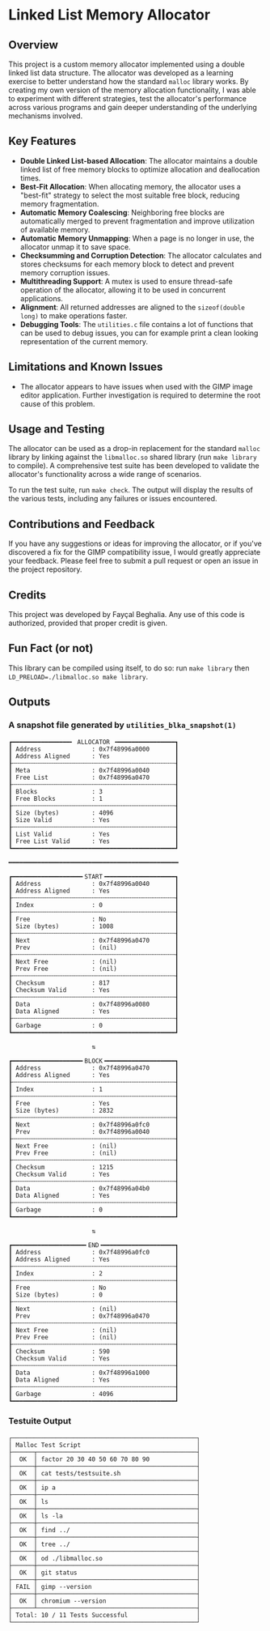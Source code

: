 # Linked List Memory Allocator

## Overview

This project is a custom memory allocator implemented using a double linked list data structure. The allocator was developed as a learning exercise to better understand how the standard `malloc` library works.
By creating my own version of the memory allocation functionality, I was able to experiment with different strategies, test the allocator's performance across various programs and gain deeper understanding of the underlying mechanisms involved.

## Key Features
- **Double Linked List-based Allocation**: The allocator maintains a double linked list of free memory blocks to optimize allocation and deallocation times.
- **Best-Fit Allocation**: When allocating memory, the allocator uses a "best-fit" strategy to select the most suitable free block, reducing memory fragmentation.
- **Automatic Memory Coalescing**: Neighboring free blocks are automatically merged to prevent fragmentation and improve utilization of available memory.
- **Automatic Memory Unmapping**: When a page is no longer in use, the allocator unmap it to save space.
- **Checksumming and Corruption Detection**: The allocator calculates and stores checksums for each memory block to detect and prevent memory corruption issues.
- **Multithreading Support**: A mutex is used to ensure thread-safe operation of the allocator, allowing it to be used in concurrent applications.
- **Alignment**: All returned addresses are aligned to the `sizeof(double long)` to make operations faster.
- **Debugging Tools**: The `utilities.c` file contains a lot of functions that can be used to debug issues, you can for example print a clean looking representation of the current memory.

## Limitations and Known Issues
- The allocator appears to have issues when used with the GIMP image editor application. Further investigation is required to determine the root cause of this problem.

## Usage and Testing
The allocator can be used as a drop-in replacement for the standard `malloc` library by linking against the `libmalloc.so` shared library (run `make library` to compile). A comprehensive test suite has been developed to validate the allocator's functionality across a wide range of scenarios.

To run the test suite, run `make check`. The output will display the results of the various tests, including any failures or issues encountered.

## Contributions and Feedback
If you have any suggestions or ideas for improving the allocator, or if you've discovered a fix for the GIMP compatibility issue, I would greatly appreciate your feedback. Please feel free to submit a pull request or open an issue in the project repository. 

## Credits
This project was developed by Fayçal Beghalia. Any use of this code is authorized, provided that proper credit is given.

## Fun Fact (or not)
This library can be compiled using itself, to do so: run `make library` then `LD_PRELOAD=./libmalloc.so make library`.

## Outputs

### A snapshot file generated by `utilities_blka_snapshot(1)`

```
┏━━━━━━━━━━━━━━━━╸ ALLOCATOR ╺━━━━━━━━━━━━━━━━┓
┃ Address              : 0x7f48996a0000       ┃
┃ Address Aligned      : Yes                  ┃
┠╌╌╌╌╌╌╌╌╌╌╌╌╌╌╌╌╌╌╌╌╌╌╌╌╌╌╌╌╌╌╌╌╌╌╌╌╌╌╌╌╌╌╌╌╌┨
┃ Meta                 : 0x7f48996a0040       ┃
┃ Free List            : 0x7f48996a0470       ┃
┠╌╌╌╌╌╌╌╌╌╌╌╌╌╌╌╌╌╌╌╌╌╌╌╌╌╌╌╌╌╌╌╌╌╌╌╌╌╌╌╌╌╌╌╌╌┨
┃ Blocks               : 3                    ┃
┃ Free Blocks          : 1                    ┃
┠╌╌╌╌╌╌╌╌╌╌╌╌╌╌╌╌╌╌╌╌╌╌╌╌╌╌╌╌╌╌╌╌╌╌╌╌╌╌╌╌╌╌╌╌╌┨
┃ Size (bytes)         : 4096                 ┃
┃ Size Valid           : Yes                  ┃
┠╌╌╌╌╌╌╌╌╌╌╌╌╌╌╌╌╌╌╌╌╌╌╌╌╌╌╌╌╌╌╌╌╌╌╌╌╌╌╌╌╌╌╌╌╌┨
┃ List Valid           : Yes                  ┃
┃ Free List Valid      : Yes                  ┃
┗━━━━━━━━━━━━━━━━━━━━━━━━━━━━━━━━━━━━━━━━━━━━━┛

━━━━━━━━━━━━━━━━━━━━━━━━━━━━━━━━━━━━━━━━━━━━━━━

┏━━━━━━━━━━━━━━━━━━━╸START╺━━━━━━━━━━━━━━━━━━━┓
┃ Address              : 0x7f48996a0040       ┃
┃ Address Aligned      : Yes                  ┃
┠╌╌╌╌╌╌╌╌╌╌╌╌╌╌╌╌╌╌╌╌╌╌╌╌╌╌╌╌╌╌╌╌╌╌╌╌╌╌╌╌╌╌╌╌╌┨
┃ Index                : 0                    ┃
┠╌╌╌╌╌╌╌╌╌╌╌╌╌╌╌╌╌╌╌╌╌╌╌╌╌╌╌╌╌╌╌╌╌╌╌╌╌╌╌╌╌╌╌╌╌┨
┃ Free                 : No                   ┃
┃ Size (bytes)         : 1008                 ┃
┠╌╌╌╌╌╌╌╌╌╌╌╌╌╌╌╌╌╌╌╌╌╌╌╌╌╌╌╌╌╌╌╌╌╌╌╌╌╌╌╌╌╌╌╌╌┨
┃ Next                 : 0x7f48996a0470       ┃
┃ Prev                 : (nil)                ┃
┠╌╌╌╌╌╌╌╌╌╌╌╌╌╌╌╌╌╌╌╌╌╌╌╌╌╌╌╌╌╌╌╌╌╌╌╌╌╌╌╌╌╌╌╌╌┨
┃ Next Free            : (nil)                ┃
┃ Prev Free            : (nil)                ┃
┠╌╌╌╌╌╌╌╌╌╌╌╌╌╌╌╌╌╌╌╌╌╌╌╌╌╌╌╌╌╌╌╌╌╌╌╌╌╌╌╌╌╌╌╌╌┨
┃ Checksum             : 817                  ┃
┃ Checksum Valid       : Yes                  ┃
┠╌╌╌╌╌╌╌╌╌╌╌╌╌╌╌╌╌╌╌╌╌╌╌╌╌╌╌╌╌╌╌╌╌╌╌╌╌╌╌╌╌╌╌╌╌┨
┃ Data                 : 0x7f48996a0080       ┃
┃ Data Aligned         : Yes                  ┃
┠╌╌╌╌╌╌╌╌╌╌╌╌╌╌╌╌╌╌╌╌╌╌╌╌╌╌╌╌╌╌╌╌╌╌╌╌╌╌╌╌╌╌╌╌╌┨
┃ Garbage              : 0                    ┃
┗━━━━━━━━━━━━━━━━━━━━━━━━━━━━━━━━━━━━━━━━━━━━━┛

                       ⇅                       

┏━━━━━━━━━━━━━━━━━━━╸BLOCK╺━━━━━━━━━━━━━━━━━━━┓
┃ Address              : 0x7f48996a0470       ┃
┃ Address Aligned      : Yes                  ┃
┠╌╌╌╌╌╌╌╌╌╌╌╌╌╌╌╌╌╌╌╌╌╌╌╌╌╌╌╌╌╌╌╌╌╌╌╌╌╌╌╌╌╌╌╌╌┨
┃ Index                : 1                    ┃
┠╌╌╌╌╌╌╌╌╌╌╌╌╌╌╌╌╌╌╌╌╌╌╌╌╌╌╌╌╌╌╌╌╌╌╌╌╌╌╌╌╌╌╌╌╌┨
┃ Free                 : Yes                  ┃
┃ Size (bytes)         : 2832                 ┃
┠╌╌╌╌╌╌╌╌╌╌╌╌╌╌╌╌╌╌╌╌╌╌╌╌╌╌╌╌╌╌╌╌╌╌╌╌╌╌╌╌╌╌╌╌╌┨
┃ Next                 : 0x7f48996a0fc0       ┃
┃ Prev                 : 0x7f48996a0040       ┃
┠╌╌╌╌╌╌╌╌╌╌╌╌╌╌╌╌╌╌╌╌╌╌╌╌╌╌╌╌╌╌╌╌╌╌╌╌╌╌╌╌╌╌╌╌╌┨
┃ Next Free            : (nil)                ┃
┃ Prev Free            : (nil)                ┃
┠╌╌╌╌╌╌╌╌╌╌╌╌╌╌╌╌╌╌╌╌╌╌╌╌╌╌╌╌╌╌╌╌╌╌╌╌╌╌╌╌╌╌╌╌╌┨
┃ Checksum             : 1215                 ┃
┃ Checksum Valid       : Yes                  ┃
┠╌╌╌╌╌╌╌╌╌╌╌╌╌╌╌╌╌╌╌╌╌╌╌╌╌╌╌╌╌╌╌╌╌╌╌╌╌╌╌╌╌╌╌╌╌┨
┃ Data                 : 0x7f48996a04b0       ┃
┃ Data Aligned         : Yes                  ┃
┠╌╌╌╌╌╌╌╌╌╌╌╌╌╌╌╌╌╌╌╌╌╌╌╌╌╌╌╌╌╌╌╌╌╌╌╌╌╌╌╌╌╌╌╌╌┨
┃ Garbage              : 0                    ┃
┗━━━━━━━━━━━━━━━━━━━━━━━━━━━━━━━━━━━━━━━━━━━━━┛

                       ⇅                       

┏━━━━━━━━━━━━━━━━━━━━╸END╺━━━━━━━━━━━━━━━━━━━━┓
┃ Address              : 0x7f48996a0fc0       ┃
┃ Address Aligned      : Yes                  ┃
┠╌╌╌╌╌╌╌╌╌╌╌╌╌╌╌╌╌╌╌╌╌╌╌╌╌╌╌╌╌╌╌╌╌╌╌╌╌╌╌╌╌╌╌╌╌┨
┃ Index                : 2                    ┃
┠╌╌╌╌╌╌╌╌╌╌╌╌╌╌╌╌╌╌╌╌╌╌╌╌╌╌╌╌╌╌╌╌╌╌╌╌╌╌╌╌╌╌╌╌╌┨
┃ Free                 : No                   ┃
┃ Size (bytes)         : 0                    ┃
┠╌╌╌╌╌╌╌╌╌╌╌╌╌╌╌╌╌╌╌╌╌╌╌╌╌╌╌╌╌╌╌╌╌╌╌╌╌╌╌╌╌╌╌╌╌┨
┃ Next                 : (nil)                ┃
┃ Prev                 : 0x7f48996a0470       ┃
┠╌╌╌╌╌╌╌╌╌╌╌╌╌╌╌╌╌╌╌╌╌╌╌╌╌╌╌╌╌╌╌╌╌╌╌╌╌╌╌╌╌╌╌╌╌┨
┃ Next Free            : (nil)                ┃
┃ Prev Free            : (nil)                ┃
┠╌╌╌╌╌╌╌╌╌╌╌╌╌╌╌╌╌╌╌╌╌╌╌╌╌╌╌╌╌╌╌╌╌╌╌╌╌╌╌╌╌╌╌╌╌┨
┃ Checksum             : 590                  ┃
┃ Checksum Valid       : Yes                  ┃
┠╌╌╌╌╌╌╌╌╌╌╌╌╌╌╌╌╌╌╌╌╌╌╌╌╌╌╌╌╌╌╌╌╌╌╌╌╌╌╌╌╌╌╌╌╌┨
┃ Data                 : 0x7f48996a1000       ┃
┃ Data Aligned         : Yes                  ┃
┠╌╌╌╌╌╌╌╌╌╌╌╌╌╌╌╌╌╌╌╌╌╌╌╌╌╌╌╌╌╌╌╌╌╌╌╌╌╌╌╌╌╌╌╌╌┨
┃ Garbage              : 4096                 ┃
┗━━━━━━━━━━━━━━━━━━━━━━━━━━━━━━━━━━━━━━━━━━━━━┛
```

### Testuite Output
```
┌───────────────────────────────────────────────────┐
│ Malloc Test Script                                │
├──────┬────────────────────────────────────────────┤
│  OK  │ factor 20 30 40 50 60 70 80 90             │
├──────┼────────────────────────────────────────────┤
│  OK  │ cat tests/testsuite.sh                     │
├──────┼────────────────────────────────────────────┤
│  OK  │ ip a                                       │
├──────┼────────────────────────────────────────────┤
│  OK  │ ls                                         │
├──────┼────────────────────────────────────────────┤
│  OK  │ ls -la                                     │
├──────┼────────────────────────────────────────────┤
│  OK  │ find ../                                   │
├──────┼────────────────────────────────────────────┤
│  OK  │ tree ../                                   │
├──────┼────────────────────────────────────────────┤
│  OK  │ od ./libmalloc.so                          │
├──────┼────────────────────────────────────────────┤
│  OK  │ git status                                 │
├──────┼────────────────────────────────────────────┤
│ FAIL │ gimp --version                             │
├──────┼────────────────────────────────────────────┤
│  OK  │ chromium --version                         │
├──────┴────────────────────────────────────────────┤
│ Total: 10 / 11 Tests Successful                   │
└───────────────────────────────────────────────────┘
```
